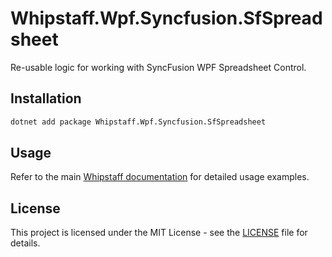# Whipstaff.Wpf.Syncfusion.SfSpreadsheet

Re-usable logic for working with SyncFusion WPF Spreadsheet Control.

## Installation

```bash
dotnet add package Whipstaff.Wpf.Syncfusion.SfSpreadsheet
```

## Usage

Refer to the main [Whipstaff documentation](https://github.com/dpvreony/whipstaff) for detailed usage examples.

## License

This project is licensed under the MIT License - see the [LICENSE](https://github.com/dpvreony/whipstaff/blob/main/LICENSE) file for details.
